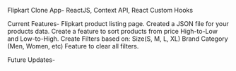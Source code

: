 Flipkart Clone App- ReactJS, Context API, React Custom Hooks


Current Features- 
Flipkart product listing page.
Created a JSON file for your products data. 
Create a feature to sort products from price High-to-Low and Low-to-High.
Create Filters based on:
Size(S, M, L, XL)
Brand
Category (Men, Women, etc)
Feature to clear all filters.


Future Updates-


